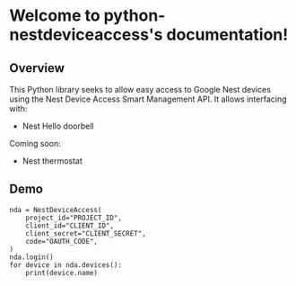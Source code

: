 # Welcome to python-nestdeviceaccess's documentation!

## Overview 
This Python library seeks to allow easy access to Google Nest devices using the Nest Device Access Smart Management API.
It allows interfacing with:

- Nest Hello doorbell

Coming soon:

- Nest thermostat

## Demo

```
nda = NestDeviceAccess(
    project_id="PROJECT_ID",
    client_id="CLIENT_ID",
    client_secret="CLIENT_SECRET",
    code="OAUTH_CODE",
)
nda.login()
for device in nda.devices():
    print(device.name)
```
